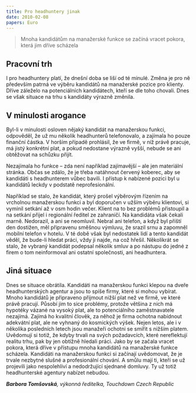 ```yaml
---
title: Pro headhuntery jinak
date: 2010-02-08
papers: Euro
---
```

> Mnoha kandidátům na manažerské funkce se začíná vracet pokora, která jim dříve scházela

## Pracovní trh

I pro headhuntery platí, že dnešní doba se liší od té minulé. Změna je pro ně především patrná ve výběru kandidátů na manažerské pozice pro klienty. Dříve záleželo na potenciálních kandidátech, kteří se dle toho chovali. Dnes se však situace na trhu s kandidáty výrazně změnila.

## V minulosti arogance

Byl-li v minulosti osloven nějaký kandidát na manažerskou funkci, odpověděl, že už mu několik headhunterů telefonovalo, a zajímala ho pouze finanční částka. V horším případě prohlásil, že ve firmě, v níž právě pracuje, má jistý konkrétní plat, a pokud nedostane výrazně vyšší, nebude se ani obtěžovat na schůzku přijít.

Nezajímala ho funkce – zda není například zajímavější – ale jen materiální stránka. Občas se zdálo, že je třeba natáhnout červený koberec, aby se kandidáti s headhunterem vůbec bavili. I přístup k nabízené pozici byl u kandidátů leckdy v podstatě neprofesionální.

Například se stalo, že kandidát, který prošel výběrovým řízením na vrcholnou manažerskou funkci a byl doporučen v užším výběru klientovi, si vymínil setkání až v osm hodin večer. Klient na to bez problémů přistoupil a na setkání přijel i regionální ředitel ze zahraničí. Na kandidáta však čekali marně. Nedorazil, a ani se neomluvil. Nebral ani telefon, a když byl příští den dostižen, měl připravenu směšnou výmluvu, že srazil srnu a zapomněl mobilní telefon v hotelu. V té době však byl nedostatek lidí a tento kandidát věděl, že bude-li hledat práci, vždy ji najde, na což hřešil. Několikrát se stalo, že vybraný kandidát podepsal několik smluv a po nástupu do jedné z firem o tom neinformoval ani ostatní společnosti, ani headhuntera.

## Jiná situace

Dnes se situace obrátila. Kandidáti na manažerskou funkci klepou na dveře headhunterských agentur a jsou to spíše firmy, které si mohou vybírat. Mnoho kandidátů je připraveno přijmout nižší plat než ve firmě, ve které právě pracují. Působí jim to sice problémy, protože většina z nich má hypotéky vázané na vysoký plat, ale to potenciálního zaměstnavatele nezajímá. Zajímá ho kvalitní člověk, za něhož je firma ochotna nabídnout adekvátní plat, ale ne vyhnaný do kosmických výšek. Nejen letos, ale i v několika posledních letech jsou manažeři ochotni se smířit s nižším platem. Uvědomují si totiž, že kdyby trvali na svých požadavcích, které nereflektují realitu trhu, pak by jen obtížně hledali práci. Jako by se začala vracet pokora, která dříve v přístupu mnoha kandidátů na manažerské funkce scházela. Kandidáti na manažerskou funkci si začínají uvědomovat, že je trvale nezbytné slušné a profesionální chování. A smůlu mají ti, kteří se už projevili jako nespolehliví a nedodržující sjednané domluvy. Ty už totiž headhunterské agentury nabízet nebudou.

***Barbora Tomšovská**, výkonná ředitelka, Touchdown Czech Republic*
